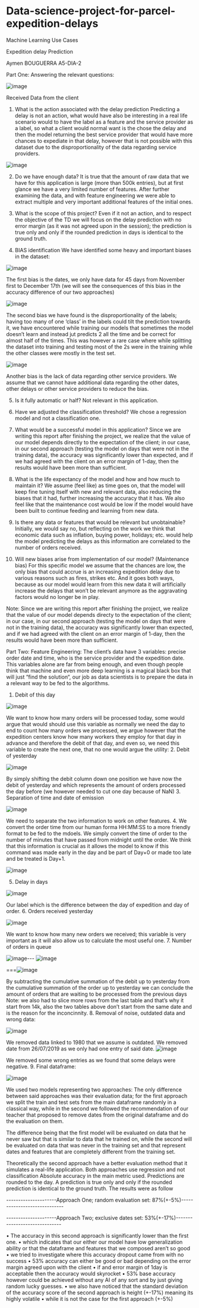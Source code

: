 # Data-science-project-for-parcel-expedition-delays


Machine Learning
Use Cases

Expedition delay Prediction

Aymen BOUGUERRA A5-DIA-2


Part One: Answering the relevant questions:

 ![image](https://user-images.githubusercontent.com/97101162/207354044-7086346a-28ae-40e1-89c5-2e3625733f35.png)
 

Received Data from the client

1.	What is the action associated with the delay prediction 
Predicting a delay is not an action, what would have also be interesting in a real life scenario would to have the label as a feature and the service provider as a label, so what a client would normal want is the chose the delay and then the model returning the best service provider that would have more chances to expediate in that delay, however that is not possible with this dataset due to the disproportionality of the data regarding service providers.

![image](https://user-images.githubusercontent.com/97101162/207354184-6c3ea69a-f696-468f-9f98-474917df1ae9.png)


 
2.	Do we have enough data?
It is true that the amount of raw data that we have for this application is large (more than 500k entries), but at first glance we have a very limited number of features. After further examining the data, and with feature engineering we were able to extract multiple and very important additional features of the initial ones.

3.	What is the scope of this project?
Even if it not an action, and to respect the objective of the TD we will focus on the delay prediction with no error margin (as it was not agreed upon in the session); the prediction is true only and only if the rounded prediction in days is identical to the ground truth.

4.	BIAS identification 
We have identified some heavy and important biases in the dataset:

![image](https://user-images.githubusercontent.com/97101162/207354314-0ea44647-5345-4454-8726-ad95df3364db.png)


 
The first bias is the dates, we only have data for 45 days from November first to December 17th (we will see the consequences of this bias in the accuracy difference of our two approaches)
 
 ![image](https://user-images.githubusercontent.com/97101162/207354368-d305b840-2a69-424a-8db5-3142a9b35cf4.png)


The second bias we have found is the disproportionality of the labels; having too many of one ‘class’ in the labels could tilt the prediction towards it, we have encountered while training our models that sometimes the model doesn’t learn and instead jut predicts 2 all the time and be correct for almost half of the times. This was however a rare case where while splitting the dataset into training and testing most of the 2s were in the training while the other classes were mostly in the test set.
 
 ![image](https://user-images.githubusercontent.com/97101162/207354444-8bdcb674-5631-4603-9bbe-f82921ee32c4.png)



Another bias is the lack of data regarding other service providers.
We assume that we cannot have additional data regarding the other dates, other delays or other service providers to reduce the bias.

5.	Is it fully automatic or half?
Not relevant in this application.

6.	Have we adjusted the classification threshold?
We chose a regression model and not a classification one.

7.	What would be a successful model in this application?
Since we are writing this report after finishing the project, we realize that the value of our model depends directly to the expectation of the client; in our case, in our second approach (testing the model on days that were not in the training data), the accuracy was significantly lower than expected, and if we had agreed with the client on an error margin of 1-day, then the results would have been more than sufficient.

8.	What is the life expectancy of the model and how and how much to maintain it?
We assume (feel like) as time goes on, that the model will keep fine tuning itself with new and relevant data, also reducing the biases that it had, further increasing the accuracy that it has. We also feel like that the maintenance cost would be low if the model would have been built to continue feeding and learning from new data. 

9.	Is there any data or features that would be relevant but unobtainable?
Initially, we would say no, but reflecting on the work we think that economic data such as inflation, buying power, holidays; etc. would help the model predicting the delays as this information are correlated to the number of orders received.

10.	Will new biases arise from implementation of our model? (Maintenance bias)
For this specific model we assume that the chances are low, the only bias that could accrue is an increasing expedition delay due to various reasons such as fires, strikes etc.
And it goes both ways, because as our model would learn from this new data it will artificially increase the delays that won’t be relevant anymore as the aggravating factors would no longer be in play.























Note: Since we are writing this report after finishing the project, we realize that the value of our model depends directy to the expectation of the client; in our case, in our second approach (testing the model on days that were not in the training data), the accuracy was significantly lower than expected, and if we had agreed with the client on an error margin of 1-day, then the results would have been more than sufficient.

Part Two: Feature Engineering:
The client’s data have 3 variables: precise order date and time, who is the service provider and the expedition date.
This variables alone are far from being enough, and even though people think that machine and even more deep learning is a magical black box that will just “find the solution“, our job as data scientists is to prepare the data in a relevant way to be fed to the algorithms.

1.	Debit of this day 

![image](https://user-images.githubusercontent.com/97101162/207354525-cadfe1b3-34f9-4f94-ac1f-4fc91b84753d.png)


 
We want to know how many orders will be processed today, some would argue that would should use this variable as normally we need the day to end to count how many orders we processed, we argue however that the expedition centers know how many workers they employ for that day in advance and therefore the debit of that day, and even so, we need this variable to create the next one, that no one would argue the utility:
2.	Debit of yesterday 

![image](https://user-images.githubusercontent.com/97101162/207354552-9e535f5b-7cb4-4fad-8cb3-2d62c5321c8e.png)


 
By simply shifting the debit column down one position we have now the debit of yesterday and which represents the amount of orders processed the day before (we however needed to cut one day because of NaN)
3.	Separation of time and date of emission 

![image](https://user-images.githubusercontent.com/97101162/207354590-56c932ab-16d5-409f-8646-8027d950bca5.png)


 
We need to separate the two information to work on other features.
4.	We convert the order time from our human forma HH:MM:SS to a more friendly format to be fed to the mdoels. 
We simply convert the time of order to the number of minutes that have passed from midnight until the order. We think that this information is crucial as it allows the model to know if this command was made early in the day and be part of Day+0 or made too late and be treated is Day+1.
 
![image](https://user-images.githubusercontent.com/97101162/207354617-a69db64c-8aaf-4f14-b94d-87ace5b20524.png)



5.	Delay in days

![image](https://user-images.githubusercontent.com/97101162/207354651-9eed9034-accc-4d45-98e5-ffb7f4e5c8ec.png)


 
Our label which is the difference between the day of expedition and day of order.
6.	Orders received yesterday 

![image](https://user-images.githubusercontent.com/97101162/207354684-d19dcfbd-a1d6-4457-b24a-c76386bdfe58.png)


 
We want to know how many new orders we received; this variable is very important as it will also allow us to calculate the most useful one.
7.	Number of orders in queue  

![image](https://user-images.githubusercontent.com/97101162/207354730-d3ea9648-0862-4264-b2e3-ac4e6fe5a191.png)---
![image](https://user-images.githubusercontent.com/97101162/207354748-4c328663-a932-4c4e-8a73-bb91501ac713.png)

===![image](https://user-images.githubusercontent.com/97101162/207354819-7f93788a-3ceb-4fb8-8abb-ed132875e44c.png)







By subtracting the cumulative summation of the debit up to yesterday from the cumulative summation of the order up to yesterday we can conclude the amount of orders that are waiting to be processed from the previous days 
Note: we also had to slice more rows from the last table and that’s why it start from 14k, also the two tables above don’t start from the same date and is the reason for the inconcinnity.
8.	Removal of noise, outdated data and wrong data:
 
 ![image](https://user-images.githubusercontent.com/97101162/207354853-7ee0c339-6097-4b95-b7df-b9b2c7f652b8.png)


We removed data linked to 1980 that we assume is outdated.
We removed date from 26/07/2019 as we only had one entry of said date.
![image](https://user-images.githubusercontent.com/97101162/207354882-ffe18359-a0f0-4401-8674-818be27206f2.png)


 
We removed some wrong entries as we found that some delays were negative.
9.	Final dataframe:
 
![image](https://user-images.githubusercontent.com/97101162/207354906-e551ae89-dfe0-4a81-a31f-3227ae71d8a7.png)



We used two models representing two approaches:
The only difference between said approaches was their evaluation data; for the first approach we split the train and test sets from the main dataframe randomly in a classical way, while in the second we followed the recommendation of our teacher that proposed to remove dates from the original dataframe and do the evaluation on them.

The difference being that the first model will be evaluated on data that he never saw but that is similar to data that he trained on, while the second will be evaluated on data that was never in the training set and that represent dates and features that are completely different from the training set.

Theoretically the second approach have a better evaluation method that it simulates a real-life application.
Both approaches use regression and not classification
Absolute accuracy in the main metric used.
Predictions are rounded to the day.
A prediction is true only and only if the rounded prediction is identical to the ground truth.
The results were as follow 

---------------------Approach One; random evaluation set: 87%(+-5%)-----------------------------

---------------------Approach Two; exclusive dates set: 53%(+-17%)------------------------------

•	The accuracy in this second approach is significantly lower than the first one.
•	which indicates that our either our model have low generalization ability or that the dataframe and features that we composed aren’t so good
•	we tried to investigate where this accuracy dropout came from with no success
•	53% accuracy can either be good or bad depending on the error margin agreed upon with the client
•	if and error margin of 1day is acceptable then the accuracy would skyrocket
•	53% base accuracy however could be achieved without any AI of any sort and by just giving random lucky guesses.
•	we also have noticed that the standard deviation of the accuracy score of the second approach is height (+-17%) meaning its highly volatile
•	while it is not the case for the first approach (+-5%)


